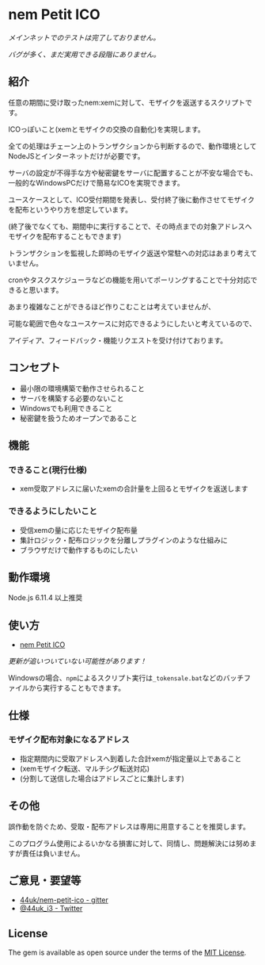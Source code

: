 # nem Petit ICO

*メインネットでのテストは完了しておりません。*

*バグが多く、まだ実用できる段階にありません。*

## 紹介

任意の期間に受け取ったnem:xemに対して、モザイクを返送するスクリプトです。

ICOっぽいこと(xemとモザイクの交換の自動化)を実現します。

全ての処理はチェーン上のトランザクションから判断するので、動作環境としてNodeJSとインターネットだけが必要です。

サーバの設定が不得手な方や秘密鍵をサーバに配置することが不安な場合でも、一般的なWindowsPCだけで簡易なICOを実現できます。

ユースケースとして、ICO受付期間を発表し、受付終了後に動作させてモザイクを配布というやり方を想定しています。

(終了後でなくても、期間中に実行することで、その時点までの対象アドレスへモザイクを配布することもできます)

トランザクションを監視した即時のモザイク返送や常駐への対応はあまり考えていません。

cronやタスクスケジューラなどの機能を用いてポーリングすることで十分対応できると思います。

あまり複雑なことができるほど作りこむことは考えていませんが、

可能な範囲で色々なユースケースに対応できるようにしたいと考えているので、

アイディア、フィードバック・機能リクエストを受け付けております。

## コンセプト

* 最小限の環境構築で動作させられること
* サーバを構築する必要のないこと
* Windowsでも利用できること
* 秘密鍵を扱うためオープンであること

## 機能

### できること(現行仕様)

* xem受取アドレスに届いたxemの合計量を上回るとモザイクを返送します

### できるようにしたいこと

* 受信xemの量に応じたモザイク配布量
* 集計ロジック・配布ロジックを分離しプラグインのような仕組みに
* ブラウザだけで動作するものにしたい

## 動作環境

Node.js 6.11.4 以上推奨

## 使い方

* [nem Petit ICO](https://44uk.github.io/nem-petit-ico/)

*更新が追いついていない可能性があります！*

Windowsの場合、`npm`によるスクリプト実行は`_tokensale.bat`などのバッチファイルから実行することもできます。

## 仕様

### モザイク配布対象になるアドレス

* 指定期間内に受取アドレスへ到着した合計xemが指定量以上であること
* (xemモザイク転送、マルチシグ転送対応)
* (分割して送信した場合はアドレスごとに集計します)

## その他

誤作動を防ぐため、受取・配布アドレスは専用に用意することを推奨します。

このプログラム使用によるいかなる損害に対して、同情し、問題解決には努めますが責任は負いません。

## ご意見・要望等

* [44uk/nem-petit-ico - gitter](https://gitter.im/44uk/nem-petit-ico)
* [@44uk_i3 - Twitter](https://twitter.com/44uk_i3)

## License

The gem is available as open source under the terms of the [MIT License](https://github.com/44uk/nem-petit-ico/blob/master/LICENSE).

